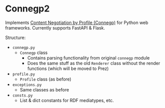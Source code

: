 # Connegp2

Implements [Content Negotiation by Profile (Connegp)](https://w3c.github.io/dx-connegp/connegp/) for Python web frameworks. Currently supports FastAPI & Flask.

Structure:

- `connegp.py`
    - `Connegp` class
        - Contains parsing functionality from original `connegp` module
        - Does the same stuff as the old `Renderer` class without the render functions (which will be moved to Prez)
- `profile.py`
    - `Profile` class (as before)
- `exceptions.py`
    - Same classes as before
- `consts.py`
    - List & dict constants for RDF mediatypes, etc.
